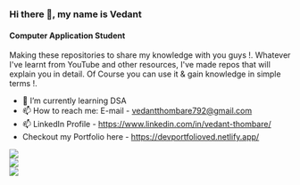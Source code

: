 ### Hi there 👋, my name is Vedant
#### Computer Application Student

Making these repositories to share my knowledge with you guys !. 
Whatever I've learnt from YouTube and other resources, I've made repos that will explain you in detail. Of Course you can use it & gain knowledge in simple terms !.

- 🌱 I’m currently learning DSA 
- 📫 How to reach me: E-mail - vedantthombare792@gmail.com 
- 📫 LinkedIn Profile -  https://www.linkedin.com/in/vedant-thombare/
- Checkout my Portfolio here - https://devportfolioved.netlify.app/
 


<p align="left">
  <a href="https://skillicons.dev">
    <img src="https://skillicons.dev/icons?i=html,css,js"/> </br>
       <img src="https://skillicons.dev/icons?i=mongodb,expressjs,react,nodejs"/> </br>
    <img src="https://skillicons.dev/icons?i=cpp,mysql,git,github,linux,vscode"/>

  </a>
</p>


